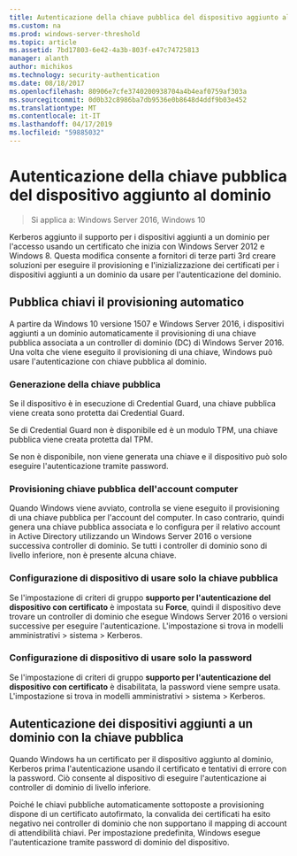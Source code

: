 ```yaml
---
title: Autenticazione della chiave pubblica del dispositivo aggiunto al dominio
ms.custom: na
ms.prod: windows-server-threshold
ms.topic: article
ms.assetid: 7bd17803-6e42-4a3b-803f-e47c74725813
manager: alanth
author: michikos
ms.technology: security-authentication
ms.date: 08/18/2017
ms.openlocfilehash: 80906e7cfe3740200938704a4b4eaf0759af303a
ms.sourcegitcommit: 0d0b32c8986ba7db9536e0b8648d4ddf9b03e452
ms.translationtype: MT
ms.contentlocale: it-IT
ms.lasthandoff: 04/17/2019
ms.locfileid: "59885032"
---
```

# <a name="domain-joined-device-public-key-authentication"></a>Autenticazione della chiave pubblica del dispositivo aggiunto al dominio

>Si applica a: Windows Server 2016, Windows 10

Kerberos aggiunto il supporto per i dispositivi aggiunti a un dominio per l'accesso usando un certificato che inizia con Windows Server 2012 e Windows 8. Questa modifica consente a fornitori di terze parti 3rd creare soluzioni per eseguire il provisioning e l'inizializzazione dei certificati per i dispositivi aggiunti a un dominio da usare per l'autenticazione del dominio. 

## <a name="automatic-public-key-provisioning"></a>Pubblica chiavi il provisioning automatico

A partire da Windows 10 versione 1507 e Windows Server 2016, i dispositivi aggiunti a un dominio automaticamente il provisioning di una chiave pubblica associata a un controller di dominio (DC) di Windows Server 2016. Una volta che viene eseguito il provisioning di una chiave, Windows può usare l'autenticazione con chiave pubblica al dominio.

### <a name="public-key-generation"></a>Generazione della chiave pubblica
Se il dispositivo è in esecuzione di Credential Guard, una chiave pubblica viene creata sono protetta dai Credential Guard. 

Se di Credential Guard non è disponibile ed è un modulo TPM, una chiave pubblica viene creata protetta dal TPM. 

Se non è disponibile, non viene generata una chiave e il dispositivo può solo eseguire l'autenticazione tramite password.

### <a name="provisioning-computer-account-public-key"></a>Provisioning chiave pubblica dell'account computer
Quando Windows viene avviato, controlla se viene eseguito il provisioning di una chiave pubblica per l'account del computer. In caso contrario, quindi genera una chiave pubblica associata e lo configura per il relativo account in Active Directory utilizzando un Windows Server 2016 o versione successiva controller di dominio. Se tutti i controller di dominio sono di livello inferiore, non è presente alcuna chiave.

### <a name="configuring-device-to-only-use-public-key"></a>Configurazione di dispositivo di usare solo la chiave pubblica
Se l'impostazione di criteri di gruppo **supporto per l'autenticazione del dispositivo con certificato** è impostata su **Force**, quindi il dispositivo deve trovare un controller di dominio che esegue Windows Server 2016 o versioni successive per eseguire l'autenticazione. L'impostazione si trova in modelli amministrativi > sistema > Kerberos.

### <a name="configuring-device-to-only-use-password"></a>Configurazione di dispositivo di usare solo la password
Se l'impostazione di criteri di gruppo **supporto per l'autenticazione del dispositivo con certificato** è disabilitata, la password viene sempre usata. L'impostazione si trova in modelli amministrativi > sistema > Kerberos.

## <a name="domain-joined-device-authentication-using-public-key"></a>Autenticazione dei dispositivi aggiunti a un dominio con la chiave pubblica
Quando Windows ha un certificato per il dispositivo aggiunto al dominio, Kerberos prima l'autenticazione usando il certificato e tentativi di errore con la password. Ciò consente al dispositivo di eseguire l'autenticazione ai controller di dominio di livello inferiore.

Poiché le chiavi pubbliche automaticamente sottoposte a provisioning dispone di un certificato autofirmato, la convalida dei certificati ha esito negativo nei controller di dominio che non supportano il mapping di account di attendibilità chiavi. Per impostazione predefinita, Windows esegue l'autenticazione tramite password di dominio del dispositivo.


